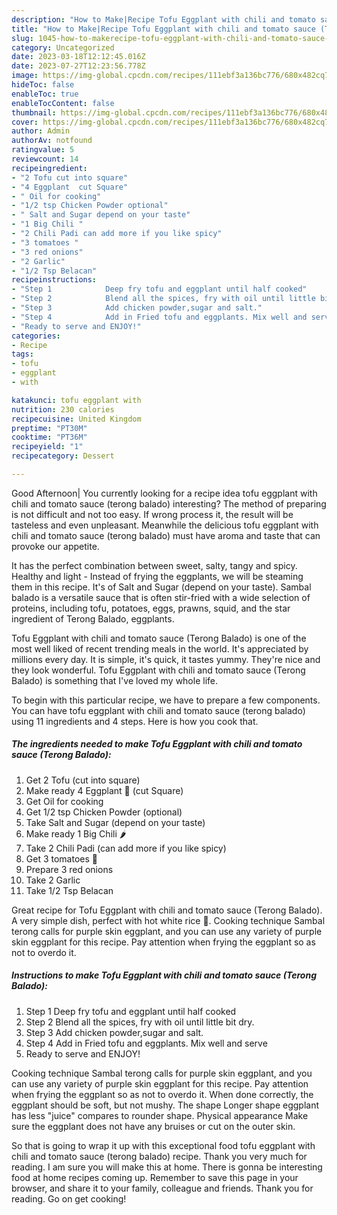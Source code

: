 ```yaml
---
description: "How to Make|Recipe Tofu Eggplant with chili and tomato sauce (Terong Balado) {That is Delicious"
title: "How to Make|Recipe Tofu Eggplant with chili and tomato sauce (Terong Balado) {That is Delicious"
slug: 1045-how-to-makerecipe-tofu-eggplant-with-chili-and-tomato-sauce-terong-balado-that-is-delicious
category: Uncategorized
date: 2023-03-18T12:12:45.016Z
date: 2023-07-27T12:23:56.778Z
image: https://img-global.cpcdn.com/recipes/111ebf3a136bc776/680x482cq70/tofu-eggplant-with-chili-and-tomato-sauce-terong-balado-recipe-main-photo.jpg
hideToc: false
enableToc: true
enableTocContent: false
thumbnail: https://img-global.cpcdn.com/recipes/111ebf3a136bc776/680x482cq70/tofu-eggplant-with-chili-and-tomato-sauce-terong-balado-recipe-main-photo.jpg
cover: https://img-global.cpcdn.com/recipes/111ebf3a136bc776/680x482cq70/tofu-eggplant-with-chili-and-tomato-sauce-terong-balado-recipe-main-photo.jpg
author: Admin
authorAv: notfound
ratingvalue: 5
reviewcount: 14
recipeingredient:
- "2 Tofu cut into square"
- "4 Eggplant  cut Square"
- " Oil for cooking"
- "1/2 tsp Chicken Powder optional"
- " Salt and Sugar depend on your taste"
- "1 Big Chili "
- "2 Chili Padi can add more if you like spicy"
- "3 tomatoes "
- "3 red onions"
- "2 Garlic"
- "1/2 Tsp Belacan"
recipeinstructions:
- "Step 1            Deep fry tofu and eggplant until half cooked"
- "Step 2            Blend all the spices, fry with oil until little bit dry."
- "Step 3            Add chicken powder,sugar and salt."
- "Step 4            Add in Fried tofu and eggplants. Mix well and serve"
- "Ready to serve and ENJOY!"
categories:
- Recipe
tags:
- tofu
- eggplant
- with

katakunci: tofu eggplant with 
nutrition: 230 calories
recipecuisine: United Kingdom
preptime: "PT30M"
cooktime: "PT36M"
recipeyield: "1"
recipecategory: Dessert

---
```



Good Afternoon| You currently looking for a recipe idea tofu eggplant with chili and tomato sauce (terong balado) interesting? The method of preparing is not difficult and not too easy. If wrong process it, the result will be tasteless and even unpleasant. Meanwhile the delicious tofu eggplant with chili and tomato sauce (terong balado) must have aroma and taste that can provoke our appetite.





It has the perfect combination between sweet, salty, tangy and spicy. Healthy and light - Instead of frying the eggplants, we will be steaming them in this recipe. It&#39;s of Salt and Sugar (depend on your taste). Sambal balado is a versatile sauce that is often stir-fried with a wide selection of proteins, including tofu, potatoes, eggs, prawns, squid, and the star ingredient of Terong Balado, eggplants.

Tofu Eggplant with chili and tomato sauce (Terong Balado) is one of the most well liked of recent trending meals in the world. It's appreciated by millions every day. It is simple, it's quick, it tastes yummy. They're nice and they look wonderful. Tofu Eggplant with chili and tomato sauce (Terong Balado) is something that I've loved my whole life.


To begin with this particular recipe, we have to prepare a few components. You can have tofu eggplant with chili and tomato sauce (terong balado) using 11 ingredients and 4 steps. Here is how you cook that.

<!--inarticleads1-->

##### The ingredients needed to make Tofu Eggplant with chili and tomato sauce (Terong Balado):

1. Get 2 Tofu (cut into square)
1. Make ready 4 Eggplant 🍆 (cut Square)
1. Get  Oil for cooking
1. Get 1/2 tsp Chicken Powder (optional)
1. Take  Salt and Sugar (depend on your taste)
1. Make ready 1 Big Chili 🌶
1. Take 2 Chili Padi (can add more if you like spicy)
1. Get 3 tomatoes 🍅
1. Prepare 3 red onions
1. Take 2 Garlic
1. Take 1/2 Tsp Belacan


Great recipe for Tofu Eggplant with chili and tomato sauce (Terong Balado). A very simple dish, perfect with hot white rice 🍚. Cooking technique Sambal terong calls for purple skin eggplant, and you can use any variety of purple skin eggplant for this recipe. Pay attention when frying the eggplant so as not to overdo it. 

<!--inarticleads2-->

##### Instructions to make Tofu Eggplant with chili and tomato sauce (Terong Balado):

1. Step 1            Deep fry tofu and eggplant until half cooked
1. Step 2            Blend all the spices, fry with oil until little bit dry.
1. Step 3            Add chicken powder,sugar and salt.
1. Step 4            Add in Fried tofu and eggplants. Mix well and serve
1. Ready to serve and ENJOY!

Cooking technique Sambal terong calls for purple skin eggplant, and you can use any variety of purple skin eggplant for this recipe. Pay attention when frying the eggplant so as not to overdo it. When done correctly, the eggplant should be soft, but not mushy. The shape Longer shape eggplant has less &#34;juice&#34; compares to rounder shape. Physical appearance Make sure the eggplant does not have any bruises or cut on the outer skin. 

So that is going to wrap it up with this exceptional food tofu eggplant with chili and tomato sauce (terong balado) recipe. Thank you very much for reading. I am sure you will make this at home. There is gonna be interesting food at home recipes coming up. Remember to save this page in your browser, and share it to your family, colleague and friends. Thank you for reading. Go on get cooking!
